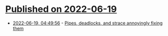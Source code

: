 # [Published on 2022-06-19](index.md)

* [2022-06-19, 04:49:56](https://news.ycombinator.com/item?id=31796261) - [Pipes, deadlocks, and strace annoyingly fixing them](https://changelog.complete.org/archives/10388-pipes-deadlocks-and-strace-annoyingly-fixing-them)
